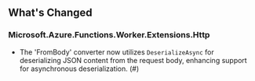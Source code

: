 ## What's Changed

<!-- Please add your release notes in the following format:
- My change description (#PR/#issue)
-->

### Microsoft.Azure.Functions.Worker.Extensions.Http <version>

- The 'FromBody' converter now utilizes `DeserializeAsync` for deserializing JSON content from the request body, enhancing support for asynchronous deserialization. (#<PR>)
